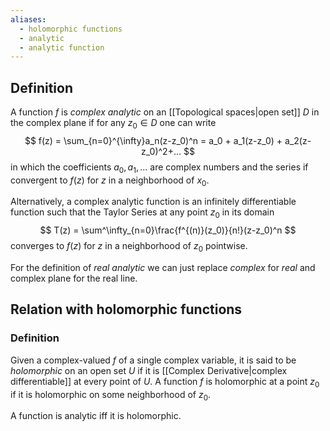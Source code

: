 ```yaml
---
aliases:
  - holomorphic functions
  - analytic
  - analytic function
---
```

## Definition
A function $f$ is _complex analytic_ on an [[Topological spaces|open set]] $D$ in the complex plane if for any $z_0 \in D$ one can write
$$
f(z) = \sum_{n=0}^{\infty}a_n(z-z_0)^n = a_0 + a_1(z-z_0) + a_2(z-z_0)^2+...
$$
in which the coefficients $a_0, a_1, ...$  are complex numbers and the series if convergent to $f(z)$ for $z$ in a neighborhood of $x_0$.

Alternatively, a complex analytic function is an infinitely differentiable function such that the Taylor Series at any point $z_0$ in its domain
$$
T(z) = \sum^\infty_{n=0}\frac{f^{(n)}(z_0)}{n!}(z-z_0)^n
$$
converges to $f(z)$ for $z$ in a neighborhood of $z_0$ pointwise.

For the definition of _real analytic_ we can just replace _complex_ for _real_ and complex plane for the real line.


## Relation with holomorphic functions
### Definition
Given a complex-valued $f$ of a single complex variable, it is said to be _holomorphic_ on an open set $U$ if it is [[Complex Derivative|complex differentiable]] at every point of $U$. A function $f$ is holomorphic at a point $z_0$ if it is holomorphic on some neighborhood of $z_0$.

A function is analytic iff it is holomorphic.